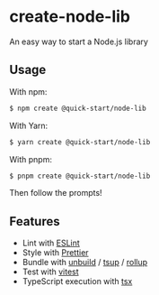 # create-node-lib

An easy way to start a Node.js library

## Usage

With npm:

```bash
$ npm create @quick-start/node-lib
```

With Yarn:

```bash
$ yarn create @quick-start/node-lib
```

With pnpm:

```bash
$ pnpm create @quick-start/node-lib
```

Then follow the prompts!

## Features

- Lint with [ESLint](https://eslint.org/)
- Style with [Prettier](https://prettier.io/)
- Bundle with [unbuild](https://github.com/unjs/unbuild) / [tsup](https://github.com/egoist/tsup) / [rollup](https://github.com/rollup/rollup)
- Test with [vitest](https://vitest.dev/)
- TypeScript execution with [tsx](https://github.com/privatenumber/tsx)
